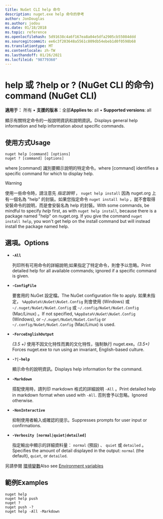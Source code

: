 ```yaml
---
title: NuGet CLI help 命令
description: nuget.exe help 命令的參考
author: JonDouglas
ms.author: jodou
ms.date: 01/18/2018
ms.topic: reference
ms.openlocfilehash: 5d91638c4a6f167ea8a04e5dfa2905cb55084ddd
ms.sourcegitcommit: ee6c3f203648a5561c809db54ebeb1d0f0598b68
ms.translationtype: MT
ms.contentlocale: zh-TW
ms.lasthandoff: 01/26/2021
ms.locfileid: "98779360"
---
```

# <a name="help-or--command-nuget-cli"></a><span data-ttu-id="930a6-103">help 或 ?</span><span class="sxs-lookup"><span data-stu-id="930a6-103">help or ?</span></span> <span data-ttu-id="930a6-104"> (NuGet CLI 的命令) </span><span class="sxs-lookup"><span data-stu-id="930a6-104">command (NuGet CLI)</span></span>

<span data-ttu-id="930a6-105">**適用于：** 所有 &bullet; **支援的版本**：全部</span><span class="sxs-lookup"><span data-stu-id="930a6-105">**Applies to:** all &bullet; **Supported versions**: all</span></span>

<span data-ttu-id="930a6-106">顯示有關特定命令的一般說明資訊和說明資訊。</span><span class="sxs-lookup"><span data-stu-id="930a6-106">Displays general help information and help information about specific commands.</span></span>

## <a name="usage"></a><span data-ttu-id="930a6-107">使用方式</span><span class="sxs-lookup"><span data-stu-id="930a6-107">Usage</span></span>

```cli
nuget help [command] [options]
nuget ? [command] [options]
```

<span data-ttu-id="930a6-108">where [command] 識別要顯示說明的特定命令。</span><span class="sxs-lookup"><span data-stu-id="930a6-108">where [command] identifies a specific command for which to display help.</span></span>

> [!Warning]
> <span data-ttu-id="930a6-109">使用一些命令時，請注意先 *指定說明* ， `nuget help install` 因為 nuget.org 上有一個名為 "help" 的封裝。如果您指定命令 `nuget install help` ，就不會取得安裝命令的說明，而是會安裝名為 help 的封裝。</span><span class="sxs-lookup"><span data-stu-id="930a6-109">With some commands, be mindful to specify *help* first, as with `nuget help install`, because there is a package named "help" on nuget.org. If you give the command `nuget install help`, you won't get help on the install command but will instead install the package named help.</span></span>

## <a name="options"></a><span data-ttu-id="930a6-110">選項。</span><span class="sxs-lookup"><span data-stu-id="930a6-110">Options</span></span>

- **`-All`**

  <span data-ttu-id="930a6-111">列印所有可用命令的詳細說明;如果指定了特定命令，則會予以忽略。</span><span class="sxs-lookup"><span data-stu-id="930a6-111">Print detailed help for all available commands; ignored if a specific command is given.</span></span>

- **`-ConfigFile`**

  <span data-ttu-id="930a6-112">要套用的 NuGet 設定檔。</span><span class="sxs-lookup"><span data-stu-id="930a6-112">The NuGet configuration file to apply.</span></span> <span data-ttu-id="930a6-113">如果未指定， `%AppData%\NuGet\NuGet.Config` 則會使用 (Windows) 或 `~/.nuget/NuGet/NuGet.Config` 或 `~/.config/NuGet/NuGet.Config` (Mac/Linux) 。</span><span class="sxs-lookup"><span data-stu-id="930a6-113">If not specified, `%AppData%\NuGet\NuGet.Config` (Windows), or `~/.nuget/NuGet/NuGet.Config` or `~/.config/NuGet/NuGet.Config` (Mac/Linux) is used.</span></span>

- **`-ForceEnglishOutput`**

  <span data-ttu-id="930a6-114">*(3.5 +)* 使用不因文化特性而異的文化特性，強制執行 nuget.exe。</span><span class="sxs-lookup"><span data-stu-id="930a6-114">*(3.5+)* Forces nuget.exe to run using an invariant, English-based culture.</span></span>

- **`-?|-help`**

  <span data-ttu-id="930a6-115">顯示命令的說明資訊。</span><span class="sxs-lookup"><span data-stu-id="930a6-115">Displays help information for the command.</span></span>

- **`-Markdown`**

  <span data-ttu-id="930a6-116">搭配使用時，請列印 markdown 格式的詳細說明 `-All` 。</span><span class="sxs-lookup"><span data-stu-id="930a6-116">Print detailed help in markdown format when used with `-All`.</span></span> <span data-ttu-id="930a6-117">否則會予以忽略。</span><span class="sxs-lookup"><span data-stu-id="930a6-117">Ignored otherwise.</span></span>

- **`-NonInteractive`**

  <span data-ttu-id="930a6-118">抑制使用者輸入或確認的提示。</span><span class="sxs-lookup"><span data-stu-id="930a6-118">Suppresses prompts for user input or confirmations.</span></span>

- **`-Verbosity [normal|quiet|detailed]`**

  <span data-ttu-id="930a6-119">指定輸出中顯示的詳細資料量： `normal` (預設) 、 `quiet` 或 `detailed` 。</span><span class="sxs-lookup"><span data-stu-id="930a6-119">Specifies the amount of detail displayed in the output: `normal` (the default), `quiet`, or `detailed`.</span></span>

<span data-ttu-id="930a6-120">另請參閱 [環境變數](cli-ref-environment-variables.md)</span><span class="sxs-lookup"><span data-stu-id="930a6-120">Also see [Environment variables](cli-ref-environment-variables.md)</span></span>

## <a name="examples"></a><span data-ttu-id="930a6-121">範例</span><span class="sxs-lookup"><span data-stu-id="930a6-121">Examples</span></span>

```cli
nuget help
nuget help push
nuget ?
nuget push -?
nuget help -All -Markdown
```
